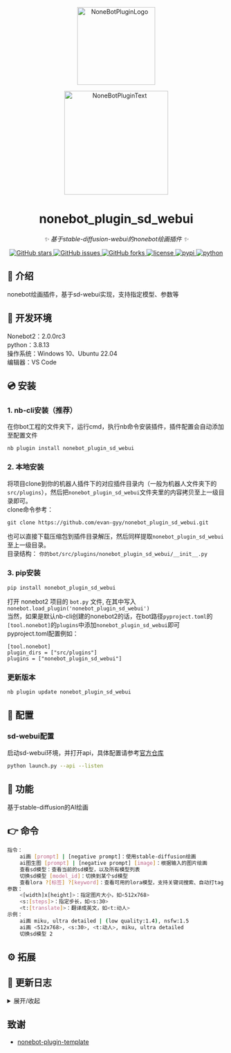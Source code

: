 <div align="center">
  <a href="https://v2.nonebot.dev/store"><img src="https://github.com/A-kirami/nonebot-plugin-template/blob/resources/nbp_logo.png" width="180" height="180" alt="NoneBotPluginLogo"></a>
  <br>
  <p><img src="https://github.com/A-kirami/nonebot-plugin-template/blob/resources/NoneBotPlugin.svg" width="240" alt="NoneBotPluginText"></p>
</div>

<div align="center">

# nonebot_plugin_sd_webui

_✨ 基于stable-diffusion-webui的nonebot绘画插件 ✨_

<a href="https://github.com/evan-gyy/nonebot_plugin_sd_webui/stargazers">
    <img alt="GitHub stars" src="https://img.shields.io/github/stars/evan-gyy/nonebot_plugin_sd_webui?color=%09%2300BFFF&style=flat-square">
</a>
<a href="https://github.com/evan-gyy/nonebot_plugin_sd_webui/issues">
    <img alt="GitHub issues" src="https://img.shields.io/github/issues/evan-gyy/nonebot_plugin_sd_webui?color=Emerald%20green&style=flat-square">
</a>
<a href="https://github.com/evan-gyy/nonebot_plugin_sd_webui/network">
    <img alt="GitHub forks" src="https://img.shields.io/github/forks/evan-gyy/nonebot_plugin_sd_webui?color=%2300BFFF&style=flat-square">
</a>
<a href="./LICENSE">
    <img src="https://img.shields.io/github/license/evan-gyy/nonebot_plugin_sd_webui.svg" alt="license">
</a>
<a href="https://pypi.python.org/pypi/nonebot_plugin_sd_webui">
    <img src="https://img.shields.io/pypi/v/nonebot_plugin_sd_webui.svg" alt="pypi">
</a>
<a href="https://www.python.org">
    <img src="https://img.shields.io/badge/python-3.8+-blue.svg" alt="python">
</a>

</div>

## 📖 介绍

nonebot绘画插件，基于sd-webui实现，支持指定模型、参数等

## 🔧 开发环境
Nonebot2：2.0.0rc3  
python：3.8.13  
操作系统：Windows 10、Ubuntu 22.04  
编辑器：VS Code  

## 💿 安装  

### 1. nb-cli安装（推荐）

在你bot工程的文件夹下，运行cmd，执行nb命令安装插件，插件配置会自动添加至配置文件  
```
nb plugin install nonebot_plugin_sd_webui
```

### 2. 本地安装

将项目clone到你的机器人插件下的对应插件目录内（一般为机器人文件夹下的`src/plugins`），然后把`nonebot_plugin_sd_webui`文件夹里的内容拷贝至上一级目录即可。  
clone命令参考：

```
git clone https://github.com/evan-gyy/nonebot_plugin_sd_webui.git
```
也可以直接下载压缩包到插件目录解压，然后同样提取`nonebot_plugin_sd_webui`至上一级目录。  
目录结构： ```你的bot/src/plugins/nonebot_plugin_sd_webui/__init__.py```  


### 3. pip安装
```
pip install nonebot_plugin_sd_webui
```
打开 nonebot2 项目的 ```bot.py``` 文件, 在其中写入  
```nonebot.load_plugin('nonebot_plugin_sd_webui')```  
当然，如果是默认nb-cli创建的nonebot2的话，在bot路径```pyproject.toml```的```[tool.nonebot]```的```plugins```中添加```nonebot_plugin_sd_webui```即可  
pyproject.toml配置例如：  
``` 
[tool.nonebot]
plugin_dirs = ["src/plugins"]
plugins = ["nonebot_plugin_sd_webui"]
```

### 更新版本
```
nb plugin update nonebot_plugin_sd_webui
```

## 🔧 配置

### sd-webui配置
启动sd-webui环境，并打开api，具体配置请参考[官方仓库](https://github.com/AUTOMATIC1111/stable-diffusion-webui)

```bash
python launch.py --api --listen
```

## 🎉 功能

基于stable-diffusion的AI绘画


## 👉 命令

```bash
指令：
    ai画 [prompt] | [negative prompt]：使用stable-diffusion绘画
    ai图生图 [prompt] | [negative prompt] [image]：根据输入的图片绘画
    查看sd模型：查看当前的sd模型，以及所有模型列表
    切换sd模型 [model_id]：切换到某个sd模型
    查看lora ?[标签] ?[keyword]：查看可用的lora模型，支持关键词搜索、自动打tag
参数：
    <[width]x[height]>：指定图片大小，如<512x768>
    <s:[steps]>：指定步长，如<s:30>
    <t:[translate]>：翻译成英文，如<t:动人>
示例：
    ai画 miku, ultra detailed | (low quality:1.4), nsfw:1.5
    ai画 <512x768>, <s:30>, <t:动人>, miku, ultra detailed
    切换sd模型 2
```


## ⚙ 拓展


## 📝 更新日志

<details>
<summary>展开/收起</summary>

### 0.0.1

- 插件初次发布  

</details>

## 致谢
- [nonebot-plugin-template](https://github.com/A-kirami/nonebot-plugin-template)
